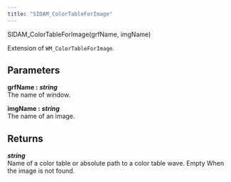 ```yaml
---
title: "SIDAM_ColorTableForImage"
---
```

<p class="function_definition">SIDAM_ColorTableForImage(<span class="function_variables">grfName, imgName</span>)</p>

Extension of `WM_ColorTableForImage`.

## Parameters

**grfName :** ***string***  
The name of window.

**imgName :** ***string***  
The name of an image.

## Returns
***string***  
Name of a color table or absolute path to a color table wave.
Empty When the image is not found.
